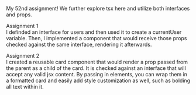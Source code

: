 My 52nd assignment! We further explore tsx here and utilize both interfaces and props.  

Assignment 1  
I definded an interface for users and then used it to create a currentUser variable. Then, I implemented a component that would receive those props checked against the same interface, rendering it afterwards.  

Assignment 2  
I created a reusable card component that would render a prop passed from the parent as a child of the card. It is checked against an interface that will accept any valid jsx content. By passing in elements, you can wrap them in a formatted card and easily add style customization as well, such as bolding all text within it.